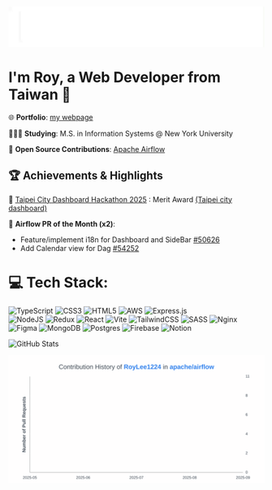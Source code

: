 <img height=80 src="intro.gif">

# I'm Roy, a Web Developer from Taiwan 👋
🌐 **Portfolio**: [my webpage](https://g-portfolio.netlify.app/)<br>

👨🏼‍🎓 **Studying**: M.S. in Information Systems @ New York University

🚀 **Open Source Contributions**: [Apache Airflow](https://github.com/apache/airflow)

## 🏆 Achievements & Highlights
🏅 [Taipei City Dashboard Hackathon 2025](https://codefest.taipei/2025-spring/past) : Merit Award [(Taipei city dashboard)](https://citydashboard.taipei/dashboard?index=metro&city=taipei)

🌟 **Airflow PR of the Month (x2)**: 
  - Feature/implement i18n for Dashboard and SideBar [#50626](https://github.com/apache/airflow/pull/50626)
  - Add Calendar view for Dag [#54252](https://github.com/apache/airflow/pull/54252)



# 💻 Tech Stack:

![TypeScript](https://img.shields.io/badge/typescript-%23007ACC.svg?style=for-the-badge&logo=typescript&logoColor=white)
![CSS3](https://img.shields.io/badge/css3-%231572B6.svg?style=for-the-badge&logo=css3&logoColor=white)
![HTML5](https://img.shields.io/badge/html5-%23E34F26.svg?style=for-the-badge&logo=html5&logoColor=white)
![AWS](https://img.shields.io/badge/AWS-%23FF9900.svg?style=for-the-badge&logo=amazon-aws&logoColor=white)
![Express.js](https://img.shields.io/badge/express.js-%23404d59.svg?style=for-the-badge&logo=express&logoColor=%2361DAFB)  
![NodeJS](https://img.shields.io/badge/node.js-6DA55F?style=for-the-badge&logo=node.js&logoColor=white)
![Redux](https://img.shields.io/badge/redux-%23593d88.svg?style=for-the-badge&logo=redux&logoColor=white)
![React](https://img.shields.io/badge/react-%2320232a.svg?style=for-the-badge&logo=react&logoColor=%2361DAFB)
![Vite](https://img.shields.io/badge/vite-%23646CFF.svg?style=for-the-badge&logo=vite&logoColor=white)
![TailwindCSS](https://img.shields.io/badge/tailwindcss-%2338B2AC.svg?style=for-the-badge&logo=tailwind-css&logoColor=white)
![SASS](https://img.shields.io/badge/SASS-hotpink.svg?style=for-the-badge&logo=SASS&logoColor=white)
![Nginx](https://img.shields.io/badge/nginx-%23009639.svg?style=for-the-badge&logo=nginx&logoColor=white)
![Figma](https://img.shields.io/badge/figma-%23F24E1E.svg?style=for-the-badge&logo=figma&logoColor=white)
![MongoDB](https://img.shields.io/badge/MongoDB-%234ea94b.svg?style=for-the-badge&logo=mongodb&logoColor=white)
![Postgres](https://img.shields.io/badge/postgres-%23316192.svg?style=for-the-badge&logo=postgresql&logoColor=white)
![Firebase](https://img.shields.io/badge/Firebase-039BE5?style=for-the-badge&logo=Firebase&logoColor=white)
![Notion](https://img.shields.io/badge/Notion-%23000000.svg?style=for-the-badge&logo=notion&logoColor=white)

![GitHub Stats](https://github-readme-stats.vercel.app/api?username=RoyLee1224&show_icons=true&theme=react&hide_border=true&bg_color=0D1117)

<a href="https://github.com/peterxcli/gh-contribution-graph-action/tree/main/">
  <img
      src="./images/RoyLee1224-apache-airflow-contribution-graph.svg"
      alt="GitHub Contribution Graph"
  />
</a>
